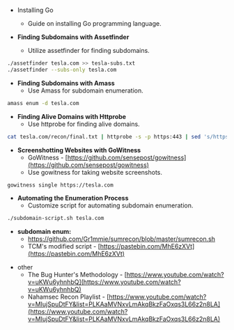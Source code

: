 - Installing Go
	* Guide on installing Go programming language.
	
- **Finding Subdomains with Assetfinder**
	* Utilize assetfinder for finding subdomains.
```bash
./assetfinder tesla.com >> tesla-subs.txt
./assetfinder --subs-only tesla.com
```

- **Finding Subdomains with Amass**
	* Use Amass for subdomain enumeration.
```bash
amass enum -d tesla.com
```

- **Finding Alive Domains with Httprobe**
	* Use httprobe for finding alive domains.
```bash
cat tesla.com/recon/final.txt | httprobe -s -p https:443 | sed 's/https\?:\/\///' | tr -d ':443'
```

- **Screenshotting Websites with GoWitness**
	- GoWitness - [https://github.com/sensepost/gowitness](https://github.com/sensepost/gowitness)
	* Use gowitness for taking website screenshots.
```bash
gowitness single https://tesla.com
```

- **Automating the Enumeration Process**
	* Customize script for automating subdomain enumeration.
```bash
./subdomain-script.sh tesla.com
```

* **subdomain enum:**
	* https://github.com/Gr1mmie/sumrecon/blob/master/sumrecon.sh
	* TCM's modified script - [https://pastebin.com/MhE6zXVt](https://pastebin.com/MhE6zXVt)

- other
	- The Bug Hunter's Methodology - [https://www.youtube.com/watch?v=uKWu6yhnhbQ](https://www.youtube.com/watch?v=uKWu6yhnhbQ)
	- Nahamsec Recon Playlist - [https://www.youtube.com/watch?v=MIujSpuDtFY&list=PLKAaMVNxvLmAkqBkzFaOxqs3L66z2n8LA](https://www.youtube.com/watch?v=MIujSpuDtFY&list=PLKAaMVNxvLmAkqBkzFaOxqs3L66z2n8LA)